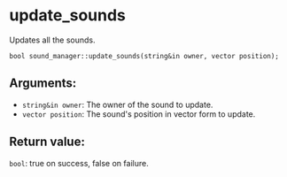 # update_sounds
Updates all the sounds.

`bool sound_manager::update_sounds(string&in owner, vector position);`

## Arguments:
- `string&in owner`: The owner of the sound to update.
- `vector position`: The sound's position in vector form to update.

## Return value:
`bool`: true on success, false on failure.
